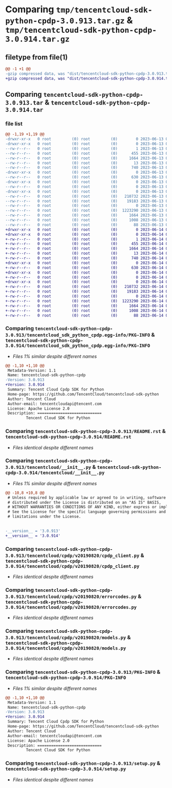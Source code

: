 # Comparing `tmp/tencentcloud-sdk-python-cpdp-3.0.913.tar.gz` & `tmp/tencentcloud-sdk-python-cpdp-3.0.914.tar.gz`

## filetype from file(1)

```diff
@@ -1 +1 @@
-gzip compressed data, was "dist/tencentcloud-sdk-python-cpdp-3.0.913.tar", last modified: Tue Jun 13 02:08:27 2023, max compression
+gzip compressed data, was "dist/tencentcloud-sdk-python-cpdp-3.0.914.tar", last modified: Wed Jun 14 00:23:20 2023, max compression
```

## Comparing `tencentcloud-sdk-python-cpdp-3.0.913.tar` & `tencentcloud-sdk-python-cpdp-3.0.914.tar`

### file list

```diff
@@ -1,19 +1,19 @@
-drwxr-xr-x   0 root         (0) root         (0)        0 2023-06-13 02:08:27.000000 tencentcloud-sdk-python-cpdp-3.0.913/
-drwxr-xr-x   0 root         (0) root         (0)        0 2023-06-13 02:08:27.000000 tencentcloud-sdk-python-cpdp-3.0.913/tencentcloud_sdk_python_cpdp.egg-info/
--rw-r--r--   0 root         (0) root         (0)        1 2023-06-13 02:08:27.000000 tencentcloud-sdk-python-cpdp-3.0.913/tencentcloud_sdk_python_cpdp.egg-info/dependency_links.txt
--rw-r--r--   0 root         (0) root         (0)      455 2023-06-13 02:08:27.000000 tencentcloud-sdk-python-cpdp-3.0.913/tencentcloud_sdk_python_cpdp.egg-info/SOURCES.txt
--rw-r--r--   0 root         (0) root         (0)     1664 2023-06-13 02:08:27.000000 tencentcloud-sdk-python-cpdp-3.0.913/tencentcloud_sdk_python_cpdp.egg-info/PKG-INFO
--rw-r--r--   0 root         (0) root         (0)       13 2023-06-13 02:08:27.000000 tencentcloud-sdk-python-cpdp-3.0.913/tencentcloud_sdk_python_cpdp.egg-info/top_level.txt
--rw-r--r--   0 root         (0) root         (0)      740 2023-06-13 02:08:27.000000 tencentcloud-sdk-python-cpdp-3.0.913/README.rst
-drwxr-xr-x   0 root         (0) root         (0)        0 2023-06-13 02:08:27.000000 tencentcloud-sdk-python-cpdp-3.0.913/tencentcloud/
--rw-r--r--   0 root         (0) root         (0)      630 2023-06-13 02:08:27.000000 tencentcloud-sdk-python-cpdp-3.0.913/tencentcloud/__init__.py
-drwxr-xr-x   0 root         (0) root         (0)        0 2023-06-13 02:08:27.000000 tencentcloud-sdk-python-cpdp-3.0.913/tencentcloud/cpdp/
--rw-r--r--   0 root         (0) root         (0)        0 2023-06-13 02:08:27.000000 tencentcloud-sdk-python-cpdp-3.0.913/tencentcloud/cpdp/__init__.py
-drwxr-xr-x   0 root         (0) root         (0)        0 2023-06-13 02:08:27.000000 tencentcloud-sdk-python-cpdp-3.0.913/tencentcloud/cpdp/v20190820/
--rw-r--r--   0 root         (0) root         (0)   210732 2023-06-13 02:08:27.000000 tencentcloud-sdk-python-cpdp-3.0.913/tencentcloud/cpdp/v20190820/cpdp_client.py
--rw-r--r--   0 root         (0) root         (0)    19183 2023-06-13 02:08:27.000000 tencentcloud-sdk-python-cpdp-3.0.913/tencentcloud/cpdp/v20190820/errorcodes.py
--rw-r--r--   0 root         (0) root         (0)        0 2023-06-13 02:08:27.000000 tencentcloud-sdk-python-cpdp-3.0.913/tencentcloud/cpdp/v20190820/__init__.py
--rw-r--r--   0 root         (0) root         (0)  1223290 2023-06-13 02:08:27.000000 tencentcloud-sdk-python-cpdp-3.0.913/tencentcloud/cpdp/v20190820/models.py
--rw-r--r--   0 root         (0) root         (0)     1664 2023-06-13 02:08:27.000000 tencentcloud-sdk-python-cpdp-3.0.913/PKG-INFO
--rw-r--r--   0 root         (0) root         (0)     1008 2023-06-13 02:08:27.000000 tencentcloud-sdk-python-cpdp-3.0.913/setup.py
--rw-r--r--   0 root         (0) root         (0)       88 2023-06-13 02:08:27.000000 tencentcloud-sdk-python-cpdp-3.0.913/setup.cfg
+drwxr-xr-x   0 root         (0) root         (0)        0 2023-06-14 00:23:20.000000 tencentcloud-sdk-python-cpdp-3.0.914/
+drwxr-xr-x   0 root         (0) root         (0)        0 2023-06-14 00:23:20.000000 tencentcloud-sdk-python-cpdp-3.0.914/tencentcloud_sdk_python_cpdp.egg-info/
+-rw-r--r--   0 root         (0) root         (0)        1 2023-06-14 00:23:20.000000 tencentcloud-sdk-python-cpdp-3.0.914/tencentcloud_sdk_python_cpdp.egg-info/dependency_links.txt
+-rw-r--r--   0 root         (0) root         (0)      455 2023-06-14 00:23:20.000000 tencentcloud-sdk-python-cpdp-3.0.914/tencentcloud_sdk_python_cpdp.egg-info/SOURCES.txt
+-rw-r--r--   0 root         (0) root         (0)     1664 2023-06-14 00:23:20.000000 tencentcloud-sdk-python-cpdp-3.0.914/tencentcloud_sdk_python_cpdp.egg-info/PKG-INFO
+-rw-r--r--   0 root         (0) root         (0)       13 2023-06-14 00:23:20.000000 tencentcloud-sdk-python-cpdp-3.0.914/tencentcloud_sdk_python_cpdp.egg-info/top_level.txt
+-rw-r--r--   0 root         (0) root         (0)      740 2023-06-14 00:23:20.000000 tencentcloud-sdk-python-cpdp-3.0.914/README.rst
+drwxr-xr-x   0 root         (0) root         (0)        0 2023-06-14 00:23:20.000000 tencentcloud-sdk-python-cpdp-3.0.914/tencentcloud/
+-rw-r--r--   0 root         (0) root         (0)      630 2023-06-14 00:23:20.000000 tencentcloud-sdk-python-cpdp-3.0.914/tencentcloud/__init__.py
+drwxr-xr-x   0 root         (0) root         (0)        0 2023-06-14 00:23:20.000000 tencentcloud-sdk-python-cpdp-3.0.914/tencentcloud/cpdp/
+-rw-r--r--   0 root         (0) root         (0)        0 2023-06-14 00:23:20.000000 tencentcloud-sdk-python-cpdp-3.0.914/tencentcloud/cpdp/__init__.py
+drwxr-xr-x   0 root         (0) root         (0)        0 2023-06-14 00:23:20.000000 tencentcloud-sdk-python-cpdp-3.0.914/tencentcloud/cpdp/v20190820/
+-rw-r--r--   0 root         (0) root         (0)   210732 2023-06-14 00:23:20.000000 tencentcloud-sdk-python-cpdp-3.0.914/tencentcloud/cpdp/v20190820/cpdp_client.py
+-rw-r--r--   0 root         (0) root         (0)    19183 2023-06-14 00:23:20.000000 tencentcloud-sdk-python-cpdp-3.0.914/tencentcloud/cpdp/v20190820/errorcodes.py
+-rw-r--r--   0 root         (0) root         (0)        0 2023-06-14 00:23:20.000000 tencentcloud-sdk-python-cpdp-3.0.914/tencentcloud/cpdp/v20190820/__init__.py
+-rw-r--r--   0 root         (0) root         (0)  1223290 2023-06-14 00:23:20.000000 tencentcloud-sdk-python-cpdp-3.0.914/tencentcloud/cpdp/v20190820/models.py
+-rw-r--r--   0 root         (0) root         (0)     1664 2023-06-14 00:23:20.000000 tencentcloud-sdk-python-cpdp-3.0.914/PKG-INFO
+-rw-r--r--   0 root         (0) root         (0)     1008 2023-06-14 00:23:20.000000 tencentcloud-sdk-python-cpdp-3.0.914/setup.py
+-rw-r--r--   0 root         (0) root         (0)       88 2023-06-14 00:23:20.000000 tencentcloud-sdk-python-cpdp-3.0.914/setup.cfg
```

### Comparing `tencentcloud-sdk-python-cpdp-3.0.913/tencentcloud_sdk_python_cpdp.egg-info/PKG-INFO` & `tencentcloud-sdk-python-cpdp-3.0.914/tencentcloud_sdk_python_cpdp.egg-info/PKG-INFO`

 * *Files 1% similar despite different names*

```diff
@@ -1,10 +1,10 @@
 Metadata-Version: 1.1
 Name: tencentcloud-sdk-python-cpdp
-Version: 3.0.913
+Version: 3.0.914
 Summary: Tencent Cloud Cpdp SDK for Python
 Home-page: https://github.com/TencentCloud/tencentcloud-sdk-python
 Author: Tencent Cloud
 Author-email: tencentcloudapi@tencent.com
 License: Apache License 2.0
 Description: ============================
         Tencent Cloud SDK for Python
```

### Comparing `tencentcloud-sdk-python-cpdp-3.0.913/README.rst` & `tencentcloud-sdk-python-cpdp-3.0.914/README.rst`

 * *Files identical despite different names*

### Comparing `tencentcloud-sdk-python-cpdp-3.0.913/tencentcloud/__init__.py` & `tencentcloud-sdk-python-cpdp-3.0.914/tencentcloud/__init__.py`

 * *Files 1% similar despite different names*

```diff
@@ -10,8 +10,8 @@
 # Unless required by applicable law or agreed to in writing, software
 # distributed under the License is distributed on an "AS IS" BASIS,
 # WITHOUT WARRANTIES OR CONDITIONS OF ANY KIND, either express or implied.
 # See the License for the specific language governing permissions and
 # limitations under the License.
 
 
-__version__ = '3.0.913'
+__version__ = '3.0.914'
```

### Comparing `tencentcloud-sdk-python-cpdp-3.0.913/tencentcloud/cpdp/v20190820/cpdp_client.py` & `tencentcloud-sdk-python-cpdp-3.0.914/tencentcloud/cpdp/v20190820/cpdp_client.py`

 * *Files identical despite different names*

### Comparing `tencentcloud-sdk-python-cpdp-3.0.913/tencentcloud/cpdp/v20190820/errorcodes.py` & `tencentcloud-sdk-python-cpdp-3.0.914/tencentcloud/cpdp/v20190820/errorcodes.py`

 * *Files identical despite different names*

### Comparing `tencentcloud-sdk-python-cpdp-3.0.913/tencentcloud/cpdp/v20190820/models.py` & `tencentcloud-sdk-python-cpdp-3.0.914/tencentcloud/cpdp/v20190820/models.py`

 * *Files identical despite different names*

### Comparing `tencentcloud-sdk-python-cpdp-3.0.913/PKG-INFO` & `tencentcloud-sdk-python-cpdp-3.0.914/PKG-INFO`

 * *Files 1% similar despite different names*

```diff
@@ -1,10 +1,10 @@
 Metadata-Version: 1.1
 Name: tencentcloud-sdk-python-cpdp
-Version: 3.0.913
+Version: 3.0.914
 Summary: Tencent Cloud Cpdp SDK for Python
 Home-page: https://github.com/TencentCloud/tencentcloud-sdk-python
 Author: Tencent Cloud
 Author-email: tencentcloudapi@tencent.com
 License: Apache License 2.0
 Description: ============================
         Tencent Cloud SDK for Python
```

### Comparing `tencentcloud-sdk-python-cpdp-3.0.913/setup.py` & `tencentcloud-sdk-python-cpdp-3.0.914/setup.py`

 * *Files identical despite different names*

